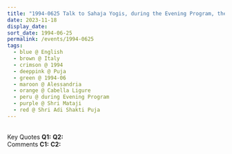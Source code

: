 ```yaml
---
title: "1994-0625 Talk to Sahaja Yogis, during the Evening Program, the day before Śhrī Ādi Śhakti Pūjā, Tent, Cabella Ligure, Alessandria, Italy"
date: 2023-11-18
display_date: 
sort_date: 1994-06-25
permalink: /events/1994-0625
tags:
  - blue @ English
  - brown @ Italy
  - crimson @ 1994
  - deeppink @ Puja
  - green @ 1994-06
  - maroon @ Alessandria
  - orange @ Cabella Ligure
  - peru @ during Evening Program
  - purple @ Shri Mataji
  - red @ Shri Adi Shakti Puja
---
```


<br>

<wave-list>
  <list-title color="DarkSeaGreen" width="55">Key Quotes</list-title>
  <list-item color="BlanchedAlmond" width="280"><b>Q1:</b> <i></i></list-item>
  <list-item color="Lavender" width="280"><b>Q2:</b> <i></i></list-item>
</wave-list>

<br>

<wave-list>
  <list-title color="DarkSeaGreen" width="55">Comments</list-title>
  <list-item color="BlanchedAlmond" width="280"><b>C1:</b> <i></i></list-item>
  <list-item color="Lavender" width="280"><b>C2:</b> <i></i></list-item>
</wave-list>